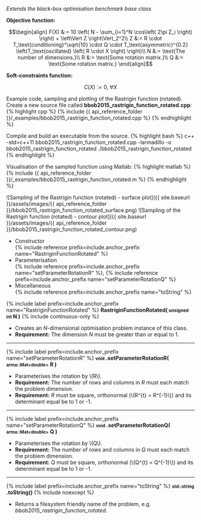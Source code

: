 *Extends the black-box optimisation benchmark base class*

**Objective function:**

$$\begin{align}
F(X) &:= 10 \left( N - \sum_{i=1}^N \cos\left( 2\pi Z_i \right) \right) + \left\Vert Z \right\Vert_2^2\\
Z &:= R \cdot T_\text{conditioning}^\sqrt{10} \cdot Q \cdot T_\text{asymmetric}^{0.2} \left(T_\text{oscillated} \left( R \cdot X \right) \right)\\
N &:= \text{The number of dimensions.}\\
R &:= \text{Some rotation matrix.}\\
Q &:= \text{Some rotation matrix.}
\end{align}$$

**Soft-constraints function:**

$$C(X) := 0, \ \forall X$$

Example code, sampling and plotting of the Rastrigin function (rotated).
Create a new source file called **bbob2015_rastrigin_function_rotated.cpp**:
{% highlight cpp %}
{% include {{ api_reference_folder }}/_examples/bbob2015_rastrigin_function_rotated.cpp %}
{% endhighlight %}

Compile and build an executable from the source.
{% highlight bash %}
c++ -std=c++11 bbob2015_rastrigin_function_rotated.cpp -larmadillo -o bbob2015_rastrigin_function_rotated
./bbob2015_rastrigin_function_rotated
{% endhighlight %}

Visualisation of the sampled function using Matlab:
{% highlight matlab %}
{% include {{ api_reference_folder }}/_examples/bbob2015_rastrigin_function_rotated.m %}
{% endhighlight %}

![Sampling of the Rastrigin function (rotated) - surface plot]({{ site.baseurl }}/assets/images/{{ api_reference_folder }}/bbob2015_rastrigin_function_rotated_surface.png)
![Sampling of the Rastrigin function (rotated) - contour plot]({{ site.baseurl }}/assets/images/{{ api_reference_folder }}/bbob2015_rastrigin_function_rotated_contour.png)

- Constructor<br>
  {% include reference prefix=include.anchor_prefix name="RastriginFunctionRotated" %}
- Parameterisation<br>
  {% include reference prefix=include.anchor_prefix name="setParameterRotationR" %}, {% include reference prefix=include.anchor_prefix name="setParameterRotationQ" %}
- Miscellaneous<br>
  {% include reference prefix=include.anchor_prefix name="toString" %}

{% include label prefix=include.anchor_prefix name="RastriginFunctionRotated" %}
**RastriginFunctionRotated( <small>unsigned int</small> N )** {% include continuous-only %}

- Creates an *N*-dimensional optimisation problem instance of this class.
- **Requirement:** The dimension *N* must be greater than or equal to 1.

---
{% include label prefix=include.anchor_prefix name="setParameterRotationR" %}
**<small>void</small> .setParameterRotationR( <small>arma::Mat&lt;double&gt;</small> R )**

- Parameterises the rotation by \\(R\\).
- **Requirement:** The number of rows and columns in *R* must each match the problem dimension.
- **Requirement:** *R* must be square, orthonormal (\\(R^{t} = R^{-1}\\)) and its determinant equal be to 1 or -1.

---
{% include label prefix=include.anchor_prefix name="setParameterRotationQ" %}
**<small>void</small> .setParameterRotationQ( <small>arma::Mat&lt;double&gt;</small> Q )**

- Parameterises the rotation by \\(Q\\).
- **Requirement:** The number of rows and columns in *Q* must each match the problem dimension.
- **Requirement:** *Q* must be square, orthonormal (\\(Q^{t} = Q^{-1}\\)) and its determinant equal be to 1 or -1.

---
{% include label prefix=include.anchor_prefix name="toString" %}
**<small>std::string</small> .toString()** {% include noexcept %}

- Returns a filesystem friendly name of the problem, e.g. *bbob2015_rastrigin_function_rotated*.